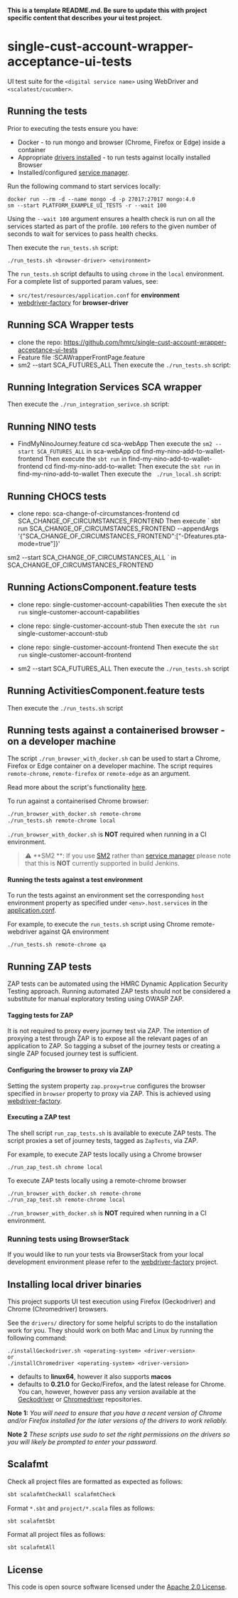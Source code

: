 **This is a template README.md.  Be sure to update this with project specific content that describes your ui test project.**

# single-cust-account-wrapper-acceptance-ui-tests
UI test suite for the `<digital service name>` using WebDriver and `<scalatest/cucumber>`.  

## Running the tests

Prior to executing the tests ensure you have:
 - Docker - to run mongo and browser (Chrome, Firefox or Edge) inside a container 
 - Appropriate [drivers installed](#installing-local-driver-binaries) - to run tests against locally installed Browser
 - Installed/configured [service manager](https://github.com/hmrc/service-manager).  

Run the following command to start services locally:

    docker run --rm -d --name mongo -d -p 27017:27017 mongo:4.0
    sm --start PLATFORM_EXAMPLE_UI_TESTS -r --wait 100

Using the `--wait 100` argument ensures a health check is run on all the services started as part of the profile. `100` refers to the given number of seconds to wait for services to pass health checks.

Then execute the `run_tests.sh` script:

    ./run_tests.sh <browser-driver> <environment> 

The `run_tests.sh` script defaults to using `chrome` in the `local` environment.  For a complete list of supported param values, see:
 - `src/test/resources/application.conf` for **environment** 
 - [webdriver-factory](https://github.com/hmrc/webdriver-factory#2-instantiating-a-browser-with-default-options) for **browser-driver**


## Running SCA Wrapper tests

- clone the repo: https://github.com/hmrc/single-cust-account-wrapper-acceptance-ui-tests
- Feature file :SCAWrapperFrontPage.feature
- sm2 --start SCA_FUTURES_ALL
  Then execute the `./run_tests.sh` script:

## Running Integration Services SCA wrapper

Then execute the `./run_integration_serivce.sh` script:

## Running NINO tests

-  FindMyNinoJourney.feature 
   cd sca-webApp
   Then execute the `sm2 --start SCA_FUTURES_ALL` in sca-webApp
   cd find-my-nino-add-to-wallet-frontend
   Then execute the `sbt run` in find-my-nino-add-to-wallet-frontend
   cd find-my-nino-add-to-wallet:
   Then execute the `sbt run` in find-my-nino-add-to-wallet
   Then execute the ` ./run_local.sh` script:

## Running CHOCS tests

- clone repo: sca-change-of-circumstances-frontend
  cd SCA_CHANGE_OF_CIRCUMSTANCES_FRONTEND
  Then execute 
  `  sbt run SCA_CHANGE_OF_CIRCUMSTANCES_FRONTEND --appendArgs '{"SCA_CHANGE_OF_CIRCUMSTANCES_FRONTEND":["-Dfeatures.pta-mode=true"]}'

sm2 --start SCA_CHANGE_OF_CIRCUMSTANCES_ALL  `  in SCA_CHANGE_OF_CIRCUMSTANCES_FRONTEND

## Running ActionsComponent.feature tests

- clone repo: single-customer-account-capabilities
  Then execute the `sbt run` single-customer-account-capabilities
  
- clone repo: single-customer-account-stub
  Then execute the `sbt run` single-customer-account-stub
  
- clone repo: single-customer-account-frontend
  Then execute the `sbt run` single-customer-account-frontend

- sm2 --start SCA_FUTURES_ALL
  Then execute the `./run_tests.sh` script

## Running ActivitiesComponent.feature tests

Then execute the `./run_tests.sh` script


## Running tests against a containerised browser - on a developer machine

The script `./run_browser_with_docker.sh` can be used to start a Chrome, Firefox or Edge container on a developer machine. 
The script requires `remote-chrome`, `remote-firefox` or `remote-edge` as an argument.

Read more about the script's functionality [here](run_browser_with_docker.sh).

To run against a containerised Chrome browser:

```bash
./run_browser_with_docker.sh remote-chrome 
./run_tests.sh remote-chrome local
```

`./run_browser_with_docker.sh` is **NOT** required when running in a CI environment. 

> :warning: **SM2 **: If you use [SM2](https://github.com/hmrc/sm2) rather than [service manager](https://github.com/hmrc/service-manager) please note that this is **NOT** currently supported in build Jenkins.

#### Running the tests against a test environment

To run the tests against an environment set the corresponding `host` environment property as specified under
 `<env>.host.services` in the [application.conf](/src/test/resources/application.conf). 

For example, to execute the `run_tests.sh` script using Chrome remote-webdriver against QA environment 

    ./run_tests.sh remote-chrome qa

## Running ZAP tests

ZAP tests can be automated using the HMRC Dynamic Application Security Testing approach. Running 
automated ZAP tests should not be considered a substitute for manual exploratory testing using OWASP ZAP.

#### Tagging tests for ZAP

It is not required to proxy every journey test via ZAP. The intention of proxying a test through ZAP is to expose all the
 relevant pages of an application to ZAP. So tagging a subset of the journey tests or creating a 
 single ZAP focused journey test is sufficient.

#### Configuring the browser to proxy via ZAP 

Setting the system property `zap.proxy=true` configures the browser specified in `browser` property to proxy via ZAP. 
This is achieved using [webdriver-factory](https://github.com/hmrc/webdriver-factory#proxying-trafic-via-zap).

#### Executing a ZAP test

The shell script `run_zap_tests.sh` is available to execute ZAP tests. The script proxies a set of journey tests, 
tagged as `ZapTests`, via ZAP.  

For example, to execute ZAP tests locally using a Chrome browser

```
./run_zap_test.sh chrome local
```

To execute ZAP tests locally using a remote-chrome browser

```
./run_browser_with_docker.sh remote-chrome 
./run_zap_test.sh remote-chrome local
``` 

`./run_browser_with_docker.sh` is **NOT** required when running in a CI environment.

### Running tests using BrowserStack
If you would like to run your tests via BrowserStack from your local development environment please refer to the [webdriver-factory](https://github.com/hmrc/webdriver-factory/blob/main/README.md/#user-content-running-tests-using-browser-stack) project.

## Installing local driver binaries

This project supports UI test execution using Firefox (Geckodriver) and Chrome (Chromedriver) browsers. 

See the `drivers/` directory for some helpful scripts to do the installation work for you.  They should work on both Mac and Linux by running the following command:

    ./installGeckodriver.sh <operating-system> <driver-version>
    or
    ./installChromedriver <operating-system> <driver-version>

- *<operating-system>* defaults to **linux64**, however it also supports **macos**
- *<driver-version>* defaults to **0.21.0** for Gecko/Firefox, and the latest release for Chrome.  You can, however, however pass any version available at the [Geckodriver](https://github.com/mozilla/geckodriver/tags) or [Chromedriver](http://chromedriver.storage.googleapis.com/) repositories.

**Note 1:** *You will need to ensure that you have a recent version of Chrome and/or Firefox installed for the later versions of the drivers to work reliably.*

**Note 2** *These scripts use sudo to set the right permissions on the drivers so you will likely be prompted to enter your password.*

## Scalafmt

Check all project files are formatted as expected as follows:

```bash
sbt scalafmtCheckAll scalafmtCheck
```

Format `*.sbt` and `project/*.scala` files as follows:

```bash
sbt scalafmtSbt
```

Format all project files as follows:

```bash
sbt scalafmtAll
```

## License

This code is open source software licensed under the [Apache 2.0 License]("http://www.apache.org/licenses/LICENSE-2.0.html").
